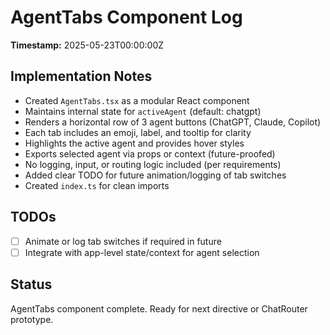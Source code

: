# AgentTabs Component Log

**Timestamp:** 2025-05-23T00:00:00Z

## Implementation Notes

- Created `AgentTabs.tsx` as a modular React component
- Maintains internal state for `activeAgent` (default: chatgpt)
- Renders a horizontal row of 3 agent buttons (ChatGPT, Claude, Copilot)
- Each tab includes an emoji, label, and tooltip for clarity
- Highlights the active agent and provides hover styles
- Exports selected agent via props or context (future-proofed)
- No logging, input, or routing logic included (per requirements)
- Added clear TODO for future animation/logging of tab switches
- Created `index.ts` for clean imports

## TODOs

- [ ] Animate or log tab switches if required in future
- [ ] Integrate with app-level state/context for agent selection

## Status

AgentTabs component complete. Ready for next directive or ChatRouter prototype.
